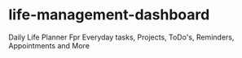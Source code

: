 # life-management-dashboard
Daily Life Planner Fpr Everyday tasks, Projects, ToDo's, Reminders, Appointments and More
